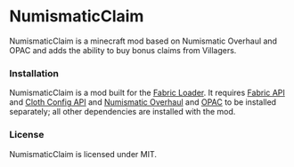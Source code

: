# NumismaticClaim
NumismaticClaim is a minecraft mod based on Numismatic Overhaul and OPAC and adds the ability to buy bonus claims from Villagers.

### Installation
NumismaticClaim is a mod built for the [Fabric Loader](https://fabricmc.net/). It requires [Fabric API](https://www.curseforge.com/minecraft/mc-mods/fabric-api) and [Cloth Config API](https://www.curseforge.com/minecraft/mc-mods/cloth-config) and [Numismatic Overhaul](https://www.curseforge.com/minecraft/mc-mods/numismatic-overhaul) and [OPAC](https://www.curseforge.com/minecraft/mc-mods/open-parties-and-claims) to be installed separately; all other dependencies are installed with the mod.

### License
NumismaticClaim is licensed under MIT.
